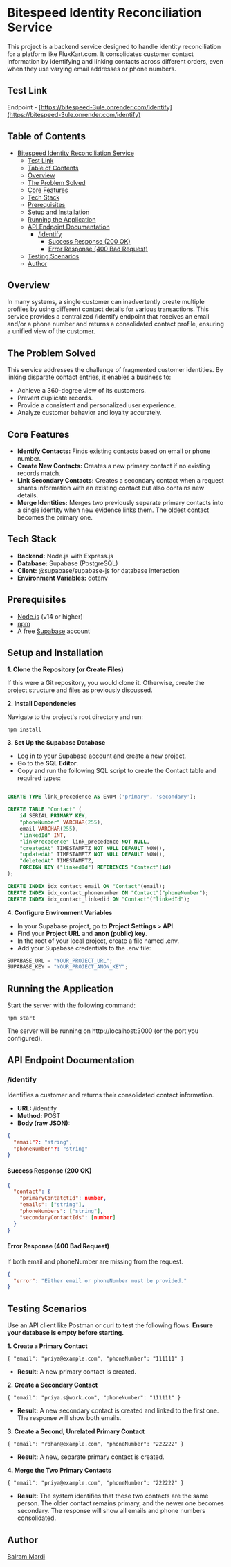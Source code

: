 # Bitespeed Identity Reconciliation Service

This project is a backend service designed to handle identity reconciliation for a platform like FluxKart.com. It consolidates customer contact information by identifying and linking contacts across different orders, even when they use varying email addresses or phone numbers.

## Test Link

Endpoint - [https://bitespeed-3ule.onrender.com/identify](https://bitespeed-3ule.onrender.com/identify)

## Table of Contents

- [Bitespeed Identity Reconciliation Service](#bitespeed-identity-reconciliation-service)
  - [Test Link](#test-link)
  - [Table of Contents](#table-of-contents)
  - [Overview](#overview)
  - [The Problem Solved](#the-problem-solved)
  - [Core Features](#core-features)
  - [Tech Stack](#tech-stack)
  - [Prerequisites](#prerequisites)
  - [Setup and Installation](#setup-and-installation)
  - [Running the Application](#running-the-application)
  - [API Endpoint Documentation](#api-endpoint-documentation)
    - [/identify](#identify)
      - [Success Response (200 OK)](#success-response-200-ok)
      - [Error Response (400 Bad Request)](#error-response-400-bad-request)
  - [Testing Scenarios](#testing-scenarios)
  - [Author](#author)

## Overview

In many systems, a single customer can inadvertently create multiple profiles by using different contact details for various transactions. This service provides a centralized /identify endpoint that receives an email and/or a phone number and returns a consolidated contact profile, ensuring a unified view of the customer.

## The Problem Solved

This service addresses the challenge of fragmented customer identities. By linking disparate contact entries, it enables a business to:

- Achieve a 360-degree view of its customers.
- Prevent duplicate records.
- Provide a consistent and personalized user experience.
- Analyze customer behavior and loyalty accurately.

## Core Features

- **Identify Contacts:** Finds existing contacts based on email or phone number.
- **Create New Contacts:** Creates a new primary contact if no existing records match.
- **Link Secondary Contacts:** Creates a secondary contact when a request shares information with an existing contact but also contains new details.
- **Merge Identities:** Merges two previously separate primary contacts into a single identity when new evidence links them. The oldest contact becomes the primary one.

## Tech Stack

- **Backend:** Node.js with Express.js
- **Database:** Supabase (PostgreSQL)
- **Client:** @supabase/supabase-js for database interaction
- **Environment Variables:** dotenv

## Prerequisites

- [Node.js](https://nodejs.org/) (v14 or higher)
- [npm](https://www.npmjs.com/)
- A free [Supabase](https://supabase.com/) account

## Setup and Installation

**1\. Clone the Repository (or Create Files)**

If this were a Git repository, you would clone it. Otherwise, create the project structure and files as previously discussed.

**2\. Install Dependencies**

Navigate to the project's root directory and run:

`npm install`

**3\. Set Up the Supabase Database**

- Log in to your Supabase account and create a new project.
- Go to the **SQL Editor**.
- Copy and run the following SQL script to create the Contact table and required types:

```sql

CREATE TYPE link_precedence AS ENUM ('primary', 'secondary');

CREATE TABLE "Contact" (
    id SERIAL PRIMARY KEY,
    "phoneNumber" VARCHAR(255),
    email VARCHAR(255),
    "linkedId" INT,
    "linkPrecedence" link_precedence NOT NULL,
    "createdAt" TIMESTAMPTZ NOT NULL DEFAULT NOW(),
    "updatedAt" TIMESTAMPTZ NOT NULL DEFAULT NOW(),
    "deletedAt" TIMESTAMPTZ,
    FOREIGN KEY ("linkedId") REFERENCES "Contact"(id)
);

CREATE INDEX idx_contact_email ON "Contact"(email);
CREATE INDEX idx_contact_phonenumber ON "Contact"("phoneNumber");
CREATE INDEX idx_contact_linkedid ON "Contact"("linkedId");
```

**4\. Configure Environment Variables**

- In your Supabase project, go to **Project Settings > API**.
- Find your **Project URL** and **anon (public) key**.
- In the root of your local project, create a file named .env.
- Add your Supabase credentials to the .env file:

```js
SUPABASE_URL = "YOUR_PROJECT_URL";
SUPABASE_KEY = "YOUR_PROJECT_ANON_KEY";
```

## Running the Application

Start the server with the following command:

`npm start`

The server will be running on http://localhost:3000 (or the port you configured).

## API Endpoint Documentation

### /identify

Identifies a customer and returns their consolidated contact information.

- **URL:** /identify
- **Method:** POST
- **Body (raw JSON):**

```json
{
  "email"?: "string",
  "phoneNumber"?: "string"
}
```

#### Success Response (200 OK)

```json
{
  "contact": {
    "primaryContatctId": number,
    "emails": ["string"],
    "phoneNumbers": ["string"],
    "secondaryContactIds": [number]
  }
}
```

#### Error Response (400 Bad Request)

If both email and phoneNumber are missing from the request.

```json
{
  "error": "Either email or phoneNumber must be provided."
}
```

## Testing Scenarios

Use an API client like Postman or curl to test the following flows. **Ensure your database is empty before starting.**

**1\. Create a Primary Contact**

```
{ "email": "priya@example.com", "phoneNumber": "111111" }
```

- **Result:** A new primary contact is created.

**2\. Create a Secondary Contact**

```
{ "email": "priya.s@work.com", "phoneNumber": "111111" }
```

- **Result:** A new secondary contact is created and linked to the first one. The response will show both emails.

**3\. Create a Second, Unrelated Primary Contact**

```
{ "email": "rohan@example.com", "phoneNumber": "222222" }
```

- **Result:** A new, separate primary contact is created.

**4\. Merge the Two Primary Contacts**

```
{ "email": "priya@example.com", "phoneNumber": "222222" }
```

- **Result:** The system identifies that these two contacts are the same person. The older contact remains primary, and the newer one becomes secondary. The response will show all emails and phone numbers consolidated.

## Author

[Balram Mardi](https://github.com/BalramMardi)
